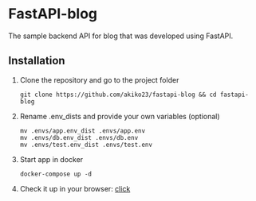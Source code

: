 # FastAPI-blog
The sample backend API for blog that was developed using FastAPI.
## Installation
1. Clone the repository and go to the project folder
   ```
   git clone https://github.com/akiko23/fastapi-blog && cd fastapi-blog
   ```
2. Rename .env_dists and provide your own variables (optional)
   ```
   mv .envs/app.env_dist .envs/app.env
   mv .envs/db.env_dist .envs/db.env
   mv .envs/test.env_dist .envs/test.env
   ```
3. Start app in docker
   ```
   docker-compose up -d
   ```
4. Check it up in your browser: <a href="http://localhost:8000/docs">click</a>
